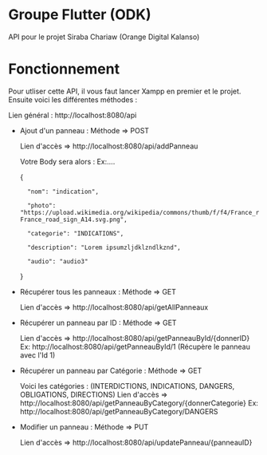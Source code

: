 # Groupe Flutter (ODK)

API pour le projet Siraba Chariaw (Orange Digital Kalanso)
# Fonctionnement
Pour utliser cette API, il vous faut lancer Xampp en premier et le projet.
Ensuite voici les différentes méthodes :

Lien général : http://localhost:8080/api

  - Ajout d'un panneau : Méthode => POST
  
    Lien d'accès => http://localhost:8080/api/addPanneau
    
    Votre Body sera alors : Ex:....
    
    
      {

          "nom": "indication",

          "photo": "https://upload.wikimedia.org/wikipedia/commons/thumb/f/f4/France_road_sign_A14.svg/1200px-France_road_sign_A14.svg.png",

          "categorie": "INDICATIONS",

          "description": "Lorem ipsumzljdklzndlkznd",

          "audio": "audio3"

      }
    
  - Récupérer tous les panneaux : Méthode => GET
  
    Lien d'accès => http://localhost:8080/api/getAllPanneaux
    
  - Récupérer un panneau par ID : Méthode => GET
  
    Lien d'accès => http://localhost:8080/api/getPanneauById/{donnerID}
    Ex: http://localhost:8080/api/getPanneauById/1 (Récupère le panneau avec l'Id 1)
    
  - Récupérer un panneau par Catégorie : Méthode => GET
  
    Voici les catégories : (INTERDICTIONS, INDICATIONS, DANGERS, OBLIGATIONS, DIRECTIONS)
    Lien d'accès => http://localhost:8080/api/getPanneauByCategory/{donnerCategorie}
    Ex: http://localhost:8080/api/getPanneauByCategory/DANGERS
    
  - Modifier un panneau : Méthode => PUT
  
    Lien d'accès => http://localhost:8080/api/updatePanneau/{panneauID}
